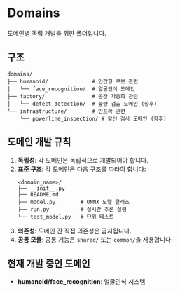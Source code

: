 # Domains

도메인별 독립 개발을 위한 폴더입니다.

## 구조

```
domains/
├── humanoid/              # 인간형 로봇 관련
│   └── face_recognition/  # 얼굴인식 도메인
├── factory/               # 공장 자동화 관련
│   └── defect_detection/  # 불량 검출 도메인 (향후)
└── infrastructure/        # 인프라 관련
    └── powerline_inspection/ # 활선 검사 도메인 (향후)
```

## 도메인 개발 규칙

1. **독립성**: 각 도메인은 독립적으로 개발되어야 합니다.
2. **표준 구조**: 각 도메인은 다음 구조를 따라야 합니다:
   ```
   <domain_name>/
   ├── __init__.py
   ├── README.md
   ├── model.py        # ONNX 모델 클래스
   ├── run.py          # 실시간 추론 실행
   └── test_model.py   # 단위 테스트
   ```
3. **의존성**: 도메인 간 직접 의존성은 금지됩니다.
4. **공통 모듈**: 공통 기능은 `shared/` 또는 `common/`을 사용합니다.

## 현재 개발 중인 도메인

- **humanoid/face_recognition**: 얼굴인식 시스템 